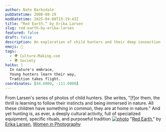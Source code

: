 ```yaml
---
author: Nate Barksdale
pubDatetime: 2008-08-29
modDatetime: 2025-04-08T15:19:43Z
title: “Red Earth,” by Erika Larsen
slug: red-earth-by-erika-larsen
featured: false
draft: false
description: An exploration of child hunters and their deep connection to nature and tradition.
emoji: 🦌
tags:
  - 🌍 Culture-Making.com
  - 🌍 Society
haiku: |
  In nature's embrace,  
  Young hunters learn their way,  
  Tradition takes flight.
coordinates: [44.6000, -111.6000]
---
```


From Larsen's series of photos of child hunters. She writes, "[f]or them, the thrill is learning to follow their instincts and being immersed in nature. All these children have something in common, they are at home in nature." And yet hunting is, as ever, a deeply cultural activity, full of specialized equipment, specific rituals, and purposeful tradition
[![photo](http://culture-making.com/media/erikalarsen_Red-Earth.jpg)](http://www.wipnyc.org/blog/erika-larsen.html)
"[Red Earth](http://web.archive.org/web/20090224110734/http://www.wipnyc.org:80/blog/erika-larsen.html)," by [Erika Larsen](http://www.erikalarsenphoto.com/), [Women in Photography](http://web.archive.org/web/20170314141908/http://www.wipnyc.org/blog/)
